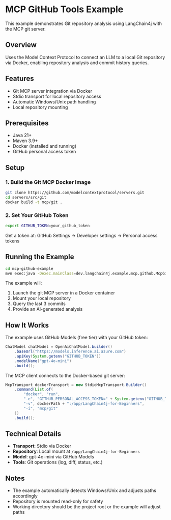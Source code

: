 # MCP GitHub Tools Example

This example demonstrates Git repository analysis using LangChain4j with the MCP git server.

## Overview

Uses the Model Context Protocol to connect an LLM to a local Git repository via Docker, enabling repository analysis and commit history queries.

## Features

- Git MCP server integration via Docker
- Stdio transport for local repository access
- Automatic Windows/Unix path handling
- Local repository mounting

## Prerequisites

- Java 21+
- Maven 3.9+
- Docker (installed and running)
- GitHub personal access token

## Setup

### 1. Build the Git MCP Docker Image

```bash
git clone https://github.com/modelcontextprotocol/servers.git
cd servers/src/git
docker build -t mcp/git .
```

### 2. Set Your GitHub Token

```bash
export GITHUB_TOKEN=your_github_token
```

Get a token at: GitHub Settings → Developer settings → Personal access tokens

## Running the Example

```bash
cd mcp-github-example
mvn exec:java -Dexec.mainClass=dev.langchain4j.example.mcp.github.McpGithubToolsExample
```

The example will:
1. Launch the git MCP server in a Docker container
2. Mount your local repository
3. Query the last 3 commits
4. Provide an AI-generated analysis

## How It Works

The example uses GitHub Models (free tier) with your GitHub token:

```java
ChatModel chatModel = OpenAiChatModel.builder()
    .baseUrl("https://models.inference.ai.azure.com")
    .apiKey(System.getenv("GITHUB_TOKEN"))
    .modelName("gpt-4o-mini")
    .build();
```

The MCP client connects to the Docker-based git server:

```java
McpTransport dockerTransport = new StdioMcpTransport.Builder()
    .command(List.of(
        "docker", "run",
        "-e", "GITHUB_PERSONAL_ACCESS_TOKEN=" + System.getenv("GITHUB_TOKEN"),
        "-v", dockerPath + ":/app/LangChain4j-for-Beginners",
        "-i", "mcp/git"
    ))
    .build();
```

## Technical Details

- **Transport**: Stdio via Docker
- **Repository**: Local mount at `/app/LangChain4j-for-Beginners`
- **Model**: gpt-4o-mini via GitHub Models
- **Tools**: Git operations (log, diff, status, etc.)

## Notes

- The example automatically detects Windows/Unix and adjusts paths accordingly
- Repository is mounted read-only for safety
- Working directory should be the project root or the example will adjust paths
